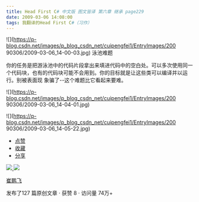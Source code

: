 ```yaml
---
title: Head First C# 中文版 图文皆译 第六章 继承 page229
date: 2009-03-06 14:08:00
tags: 我翻译的Head First C#（习作）
---
```

![](https://p-blog.csdn.net/images/p_blog_csdn_net/cuipengfei1/EntryImages/200
90306/2009-03-06_14-00-03.jpg) 泳池难题

你的任务是把游泳池中的代码片段拿出来填进代码中的空白处。可以多次使用同一个代码块，也有的代码块可能不会用到。你的目标就是让这些类可以编译并以运行。别被表面现
象骗了--这个难题比它看起来要难。

![](https://p-blog.csdn.net/images/p_blog_csdn_net/cuipengfei1/EntryImages/200
90306/2009-03-06_14-04-01.jpg)

![](https://p-blog.csdn.net/images/p_blog_csdn_net/cuipengfei1/EntryImages/200
90306/2009-03-06_14-05-22.jpg)  

  * [ 点赞  ](javascript:;)
  * [ 收藏  ](javascript:;)
  * [ 分享 ](javascript:;)

[ ![](https://profile.csdnimg.cn/5/2/5/3_cuipengfei1)
![](https://g.csdnimg.cn/static/user-reg-year/1x/11.png)
](https://blog.csdn.net/cuipengfei1)

[ 崔鹏飞 ](https://blog.csdn.net/cuipengfei1)

发布了127 篇原创文章  ·  获赞 8  ·  访问量 74万+


